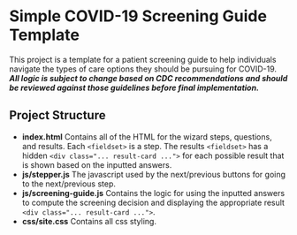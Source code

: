 # Simple COVID-19 Screening Guide Template

This project is a template for a patient screening guide to help individuals navigate the types of care options they should be pursuing for COVID-19. ***All logic is subject to change based on CDC recommendations and should be reviewed against those guidelines before final implementation.***

## Project Structure 

* **index.html** Contains all of the HTML for the wizard steps, questions, and results. Each `<fieldset>` is a step. The results `<fieldset>` has a hidden `<div class="... result-card ...">` for each possible result that is shown based on the inputted answers.
* **js/stepper.js** The javascript used by the next/previous buttons for going to the next/previous step.
* **js/screening-guide.js** Contains the logic for using the inputted answers to compute the screening decision and displaying the appropriate result `<div class="... result-card ...">`.
* **css/site.css** Contains all css styling.